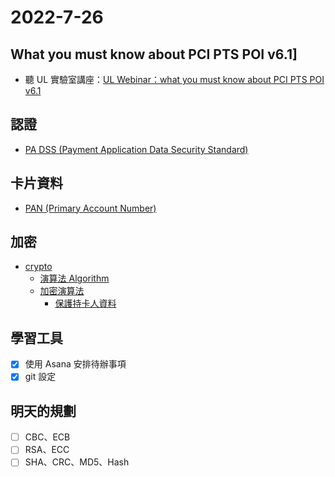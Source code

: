 # 2022-7-26

## What you must know about PCI PTS POI v6.1]
- 聽 UL 實驗室講座：[UL Webinar：what you must know about PCI PTS POI v6.1](認證/UL%20Webinar：what%20you%20must%20know%20about%20PCI%20PTS%20POI%20v6.1/UL%20Webinar：what%20you%20must%20know%20about%20PCI%20PTS%20POI%20v6.1.md)

## 認證
 - [PA DSS (Payment Application Data Security Standard)](認證/PA%20DSS%20(Payment%20Application%20Data%20Security%20Standard).md)

## 卡片資料
- [PAN (Primary Account Number)](產品/PAN%20(Primary%20Account%20Number).md)

## 加密
- [crypto](演算法/crypto.md)
	- [演算法 Algorithm](演算法/演算法%20Algorithm.md)
	- [加密演算法](演算法/加密演算法.md)
		- [保護持卡人資料](認證/保護持卡人資料.md)


## 學習工具
- [x] 使用 Asana 安排待辦事項
- [x] git 設定

## 明天的規劃
- [ ]  CBC、ECB
- [ ]  RSA、ECC
- [ ] SHA、CRC、MD5、Hash